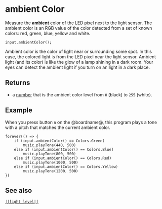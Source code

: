 # ambient Color

Measure the **ambient** color of the LED pixel next to the light sensor.
The ambient color is an RGB value of the color detected from a set of known colors:
red, green, blue, yellow and white.

```sig
input.ambientColor();
```
Ambient color is the color of light near or surrounding some spot. In this case, the colored
light is from the LED pixel near the light sensor. Ambient light (and its color) is like the
glow of a lamp shining in a dark room. Your eyes can detect the ambient light if you turn
on an light in a dark place. 

## Returns

* a [number](/types/number) that is the ambient color level from ``0`` (black) to ``255`` (white).

## Example

When you press button `A` on the @boardname@, this
program plays a tone with a pitch that matches the current ambient color.

```blocks
forever(() => {
    if (input.ambientColor() == Colors.Green)
        music.playTone(440, 500)
    else if (input.ambientColor() == Colors.Blue)
        music.playTone(800, 500)
    else if (input.ambientColor() == Colors.Red)
        music.playTone(1000, 500)
    else if (input.ambientColor() == Colors.Yellow)
        music.playTone(1200, 500)
})
```

## See also

[``||light level||``](/reference/input/light-level)

